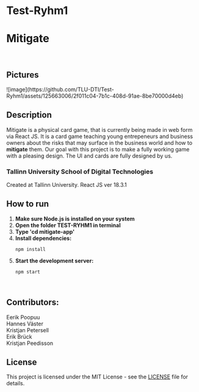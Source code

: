 # Test-Ryhm1
<h1>Mitigate</h1>
<br>
<h2>Pictures</h2>
![image](https://github.com/TLU-DTI/Test-Ryhm1/assets/125663006/2f011c04-7b1c-408d-91ae-8be70000d4eb)
<br>
<h2>Description</h2>
Mitigate is a physical card game, that is currently being made in web form via React JS. It is a card game teaching young entrepeneurs and business owners
about the risks that may surface in the business world and how to <strong>mitigate</strong> them. Our goal with this project is to make a fully working game with a pleasing design. 
The UI and cards are fully designed by us.
<h3>Tallinn University School of Digital Technologies</h3>
Created at Tallinn University.
React JS ver 18.3.1

<h2>How to run</h2>
<ol>
  <li><strong>Make sure Node.js is installed on your system</strong></li>
  <li><strong>Open the folder TEST-RYHM1 in terminal</strong></li>
  <li><strong>Type 'cd mitigate-app'</strong></li>
  <li><strong>Install dependencies:</strong>
    <pre><code>npm install</code></pre>
  </li>
  <li><strong>Start the development server:</strong>
    <pre><code>npm start</code></pre>
  </li>
</ol>

<br>
<h2>Contributors:</h2>
Eerik Poopuu
<br>
Hannes Väster
<br>
Kristjan Petersell
<br>
Erik Brück
<br>
Kristjan Peedisson
<br>

## License

This project is licensed under the MIT License - see the [LICENSE](LICENSE) file for details.
